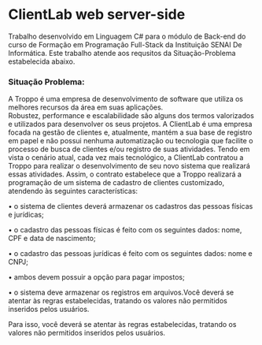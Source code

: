 # ClientLab web server-side 


Trabalho desenvolvido em Linguagem C# para o módulo de Back-end do curso de Formação em Programação Full-Stack da Instituição SENAI De Informática.
Este trabalho atende aos requsitos da Situação-Problema estabelecida abaixo.

### Situação Problema:

A Troppo é uma empresa de desenvolvimento de software que utiliza os melhores recursos  da  área  em  suas  aplicações.  
Robustez,  performance  e  escalabilidade  são  alguns dos termos valorizados e utilizados para desenvolver os seus projetos.
A ClientLab é uma empresa focada na gestão de clientes e, atualmente, mantém a sua base de registro em papel e não possui nenhuma automatização ou tecnologia que facilite o processo de busca de clientes e/ou registro de suas atividades. 
Tendo em vista o cenário atual, cada vez mais tecnológico, a ClientLab contratou a Troppo para realizar o desenvolvimento de seu novo sistema que realizará essas atividades.
Assim, o contrato estabelece que a Troppo realizará a programação de um sistema de cadastro de clientes customizado, atendendo às seguintes características:

• o sistema de clientes deverá armazenar os cadastros das pessoas físicas e jurídicas;

• o cadastro das pessoas físicas é feito com os seguintes dados: nome, CPF e data de nascimento;

• o cadastro das pessoas jurídicas é feito com os seguintes dados: nome e CNPJ;

• ambos devem possuir a opção para pagar impostos;

• o sistema deve armazenar os registros em arquivos.Você deverá se atentar às regras estabelecidas, tratando os valores não permitidos inseridos pelos usuários. 

Para isso, você deverá se atentar às regras estabelecidas, tratando os valores não permitidos inseridos pelos usuários.

